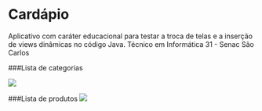 # Cardápio

Aplicativo com caráter educacional para testar a troca de telas e a inserção de views dinâmicas no código Java. 
Técnico em Informática 31 - Senac São Carlos

###Lista de categorias

![](https://github.com/barretorodrigo/cardapio/blob/master/sreenshots/categorias.png)


###Lista de produtos
![](https://github.com/barretorodrigo/cardapio/blob/master/sreenshots/lista.png)
